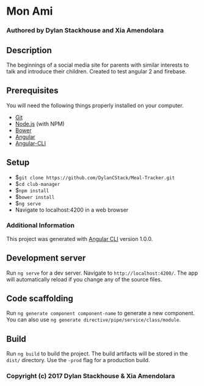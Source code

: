 # Mon Ami

### Authored by Dylan Stackhouse and Xia Amendolara
## Description
The beginnings of a social media site for parents with similar interests to talk and introduce their children. Created to test angular 2 and firebase.

## Prerequisites

You will need the following things properly installed on your computer.

* [Git](https://git-scm.com/)
* [Node.js](https://nodejs.org/) (with NPM)
* [Bower](https://bower.io/)
* [Angular](https://angular.io/)
* [Angular-CLI](https://cli.angular.io/)

## Setup

* $`git clone https://github.com/DylanCStack/Meal-Tracker.git`
* $`cd club-manager`
* $`npm install`
* $`bower install`
* $`ng serve`
* Navigate to localhost:4200 in a web browser

### Additional Information

This project was generated with [Angular CLI](https://github.com/angular/angular-cli) version 1.0.0.

## Development server

Run `ng serve` for a dev server. Navigate to `http://localhost:4200/`. The app will automatically reload if you change any of the source files.

## Code scaffolding

Run `ng generate component component-name` to generate a new component. You can also use `ng generate directive/pipe/service/class/module`.

## Build

Run `ng build` to build the project. The build artifacts will be stored in the `dist/` directory. Use the `-prod` flag for a production build.


### Copyright (c) 2017 Dylan Stackhouse & Xia Amendolara 
